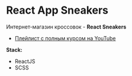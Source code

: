 # React App Sneakers

Интернет-магазин кроссовок - **React Sneakers**

- [Плейлист с полным курсом на YouTube](https://www.youtube.com/watch?v=ptiom4YWqoE&list=PL0FGkDGJQjJEos_0yVkbKjsQ9zGVy3dG7)

**Stack:**

- ReactJS
- SCSS
